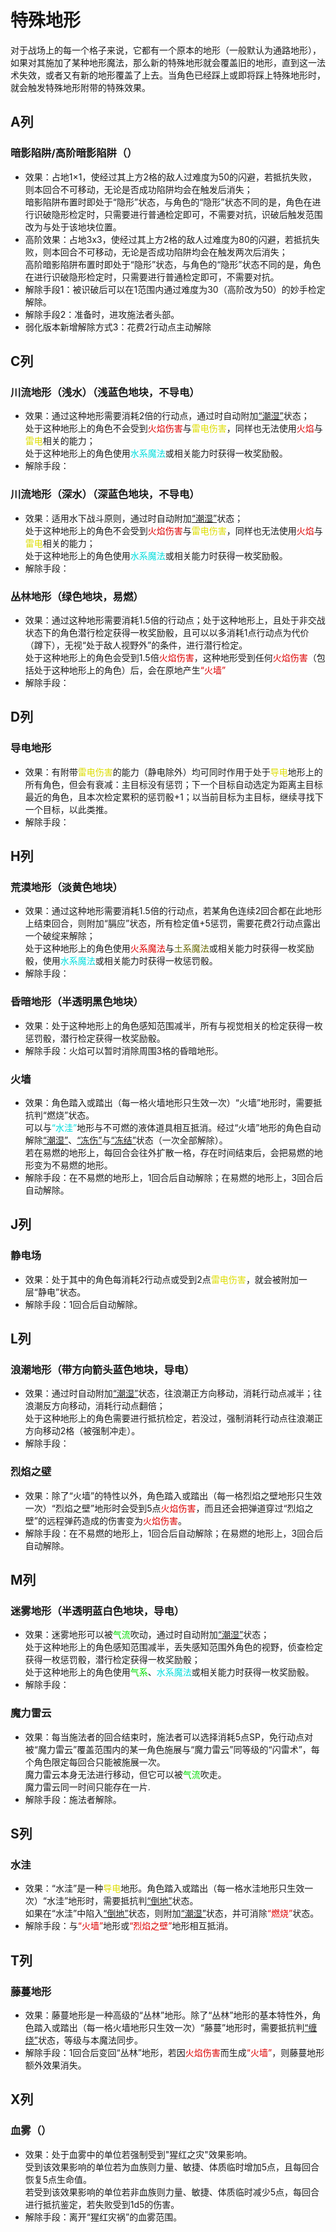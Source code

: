 # 特殊地形

对于战场上的每一个格子来说，它都有一个原本的地形（一般默认为通路地形），如果对其施加了某种地形魔法，那么新的特殊地形就会覆盖旧的地形，直到这一法术失效，或者又有新的地形覆盖了上去。当角色已经踩上或即将踩上特殊地形时，就会触发特殊地形附带的特殊效果。

## A列

### <h id="暗影陷阱/高阶暗影陷阱">暗影陷阱/高阶暗影陷阱</h>（）

* 效果：占地1×1，使经过其上方2格的敌人过难度为50的闪避，若抵抗失败，则本回合不可移动，无论是否成功陷阱均会在触发后消失；<br>暗影陷阱布置时即处于“隐形”状态，与角色的“隐形”状态不同的是，角色在进行识破隐形检定时，只需要进行普通检定即可，不需要对抗，识破后触发范围改为与处于该地块位置。
* 高阶效果：占地3x3，使经过其上方2格的敌人过难度为80的闪避，若抵抗失败，则本回合不可移动，无论是否成功陷阱均会在触发两次后消失；<br>高阶暗影陷阱布置时即处于“隐形”状态，与角色的“隐形”状态不同的是，角色在进行识破隐形检定时，只需要进行普通检定即可，不需要对抗。
* 解除手段1：被识破后可以在1范围内通过难度为30（高阶改为50）的妙手检定解除。
* 解除手段2：准备时，进攻施法者头部。
* 弱化版本新增解除方式3：花费2行动点主动解除

## C列

### <h id="川流地形（浅水）">川流地形（浅水）（浅蓝色地块，不导电）</h>

* 效果：通过这种地形需要消耗2倍的行动点，通过时自动附加<a href="../normal/#潮湿" target="_blank">“潮湿”</a>状态；<br>处于这种地形上的角色不会受到<font color="#dd0000">火焰伤害</font>与<font color="#dddd00">雷电伤害</font>，同样也无法使用<font color="#dd0000">火焰</font>与<font color="#dddd00">雷电</font>相关的能力；<br>处于这种地形上的角色使用<font color="#00dddd">水系魔法</font>或相关能力时获得一枚奖励骰。
* 解除手段：

### <h id="川流地形（深水）">川流地形（深水）（深蓝色地块，不导电）</h>

* 效果：适用水下战斗原则，通过时自动附加<a href="../normal/#潮湿" target="_blank">“潮湿”</a>状态；<br>处于这种地形上的角色不会受到<font color="#dd0000">火焰伤害</font>与<font color="#dddd00">雷电伤害</font>，同样也无法使用<font color="#dd0000">火焰</font>与<font color="#dddd00">雷电</font>相关的能力；<br>处于这种地形上的角色使用<font color="#00dddd">水系魔法</font>或相关能力时获得一枚奖励骰。
* 解除手段：

### <h id="丛林地形">丛林地形</h>（绿色地块，易燃）

* 效果：通过这种地形需要消耗1.5倍的行动点；处于这种地形上，且处于非交战状态下的角色潜行检定获得一枚奖励骰，且可以以多消耗1点行动点为代价（蹲下），无视“处于敌人视野外”的条件，进行潜行检定。<br>处于这种地形上的角色会受到1.5倍<font color="#dd0000">火焰伤害</font>，这种地形受到任何<font color="#dd0000">火焰伤害</font>（包括处于这种地形上的角色）后，会在原地产生<font color="#dd0000">“火墙”</font>
* 解除手段：

## D列

### <h id="导电地形">导电地形</h>

* 效果：有附带<font color="#dddd00">雷电伤害</font>的能力（静电除外）均可同时作用于处于<font color="#dddd00">导电</font>地形上的所有角色，但会有衰减：主目标没有惩罚；下一个目标自动选定为距离主目标最近的角色，且本次检定累积的惩罚骰+1；以当前目标为主目标，继续寻找下一个目标，以此类推。
* 解除手段：

## H列

### <h id="荒漠地形">荒漠地形</h>（淡黄色地块）

* 效果：通过这种地形需要消耗1.5倍的行动点，若某角色连续2回合都在此地形上结束回合，则附加“膈应”状态，所有检定值+5惩罚，需要花费2行动点露出一个破绽来解除；<br>处于这种地形上的角色使用<font color="#dd0000">火系魔法</font>与<font color="#666600">土系魔法</font>或相关能力时获得一枚奖励骰，使用<font color="#00dddd">水系魔法</font>或相关能力时获得一枚惩罚骰。
* 解除手段：

### <h id="昏暗地形">昏暗地形</h>（半透明黑色地块）

* 效果：处于这种地形上的角色感知范围减半，所有与视觉相关的检定获得一枚惩罚骰，潜行检定获得一枚奖励骰。
* 解除手段：火焰可以暂时消除周围3格的昏暗地形。

### <h id="火墙">火墙</h>

* 效果：角色踏入或踏出（每一格火墙地形只生效一次）“火墙”地形时，需要抵抗判“燃烧”状态。<br>可以与<font color="#00dddd">“水洼”</font>地形与不可燃的液体道具相互抵消。经过“火墙”地形的角色自动解除<a href="../normal/#潮湿" target="_blank">“潮湿”</a>、<a href="../normal/#冻伤" target="_blank">“冻伤”</a>与<a href="../normal/#冻结" target="_blank">“冻结”</a>状态（一次全部解除）。<br>若在易燃的地形上，每回合会往外扩散一格，存在时间结束后，会把易燃的地形变为不易燃的地形。
* 解除手段：在不易燃的地形上，1回合后自动解除；在易燃的地形上，3回合后自动解除。

## J列

### <h id="静电场">静电场</h>

* 效果：处于其中的角色每消耗2行动点或受到2点<font color="#dddd00">雷电伤害</font>，就会被附加一层“静电”状态。
* 解除手段：1回合后自动解除。

## L列

### <h id="浪潮地形">浪潮地形</h>（带方向箭头蓝色地块，导电）

* 效果：通过时自动附加<a href="../normal/#潮湿" target="_blank">“潮湿”</a>状态，往浪潮正方向移动，消耗行动点减半；往浪潮反方向移动，消耗行动点翻倍；<br>处于这种地形上的角色需要进行抵抗检定，若没过，强制消耗行动点往浪潮正方向移动2格（被强制冲走）。
* 解除手段：

### <h id="烈焰之壁">烈焰之壁</h>

* 效果：除了“火墙”的特性以外，角色踏入或踏出（每一格烈焰之壁地形只生效一次）“烈焰之壁”地形时会受到5点<font color="#dd0000">火焰伤害</font>，而且还会把弹道穿过“烈焰之壁”的远程弹药造成的伤害变为<font color="#dd0000">火焰伤害</font>。
* 解除手段：在不易燃的地形上，1回合后自动解除；在易燃的地形上，3回合后自动解除。

## M列

### <h id="迷雾地形">迷雾地形</h>（半透明蓝白色地块，导电）

* 效果：迷雾地形可以被<font color="#00dd00">气流</font>吹动，通过时自动附加<a href="../normal/#潮湿" target="_blank">“潮湿”</a>状态；<br>处于这种地形上的角色感知范围减半，丢失感知范围外角色的视野，侦查检定获得一枚惩罚骰，潜行检定获得一枚奖励骰；<br>处于这种地形上的角色使用<font color="#00dd00">气系</font>、<font color="#00dddd">水系魔法</font>或相关能力时获得一枚奖励骰。
* 解除手段：

### <h id="魔力雷云">魔力雷云</h>

* 效果：每当施法者的回合结束时，施法者可以选择消耗5点SP，免行动点对被“魔力雷云”覆盖范围内的某一角色施展与“魔力雷云”同等级的“闪雷术”，每个角色限定每回合只能被施展一次。<br>魔力雷云本身无法进行移动，但它可以被<font color="#00dd00">气流</font>吹走。<br>魔力雷云同一时间只能存在一片.
* 解除手段：施法者解除。

## S列

### <h id="水洼">水洼</h>

* 效果：“水洼”是一种<font color="#dddd00">导电</font>地形。角色踏入或踏出（每一格水洼地形只生效一次）“水洼”地形时，需要抵抗判<a href="../normal/#倒地" target="_blank">“倒地”</a>状态。<br>如果在“水洼”中陷入<a href="../normal/#倒地" target="_blank">“倒地”</a>状态，则附加<a href="../normal/#潮湿" target="_blank">“潮湿”</a>状态，并可消除<font color="#dd0000">“燃烧”</font>状态。
* 解除手段：与<font color="#dd0000">“火墙”</font>地形或<font color="#dd0000">“烈焰之壁”</font>地形相互抵消。

## T列

### <h id="藤蔓地形">藤蔓地形</h>

* 效果：藤蔓地形是一种高级的“丛林”地形。除了“丛林”地形的基本特性外，角色踏入或踏出（每一格火墙地形只生效一次）“藤蔓”地形时，需要抵抗判<a href="../../../status/normal/#缠绕" target="_blank">“缠绕”</a>状态，等级与本魔法同步。
* 解除手段：1回合后变回“丛林”地形，若因<font color="#dd0000">火焰伤害</font>而生成<font color="#dd0000">“火墙”</font>，则藤蔓地形额外效果消失。

## X列

### <h id="血雾">血雾</h>（）

* 效果：处于血雾中的单位若强制受到"猩红之灾"效果影响。<br>受到该效果影响的单位若为血族则力量、敏捷、体质临时增加5点，且每回合恢复5点生命值。<br>若受到该效果影响的单位若非血族则力量、敏捷、体质临时减少5点，每回合进行抵抗鉴定，若失败受到1d5的伤害。
* 解除手段：离开“猩红灾祸”的血雾范围。
